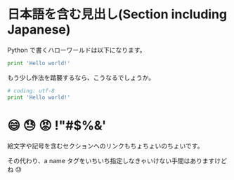# <a name="a1">日本語を含む見出し(Section including Japanese)
Python で書くハローワールドは以下になります。

```python
print 'Hello world!'
```

もう少し作法を踏襲するなら、こうなるでしょうか。

```python
# coding: utf-8
print 'Hello world!'
```

# <a name="a2">:smile: :sweat: :rage: !"#$%&'
絵文字や記号を含むセクションへのリンクもちょちょいのちょいです。

その代わり、a name タグをいちいち指定しなきゃいけない手間はありますけどね :sweat:

